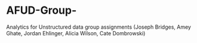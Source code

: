 # AFUD-Group-
Analytics for Unstructured data group assignments (Joseph Bridges, Amey Ghate, Jordan Ehlinger, Alicia Wilson, Cate Dombrowski)
